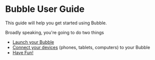 # Bubble User Guide

This guide will help you get started using Bubble.

Broadly speaking, you're going to do two things

 * [Launch your Bubble](launch_guide.md)
 * [Connect your devices](device_guide.md) (phones, tablets, computers) to your Bubble 
 * [Have Fun!](fun_guide.md)
